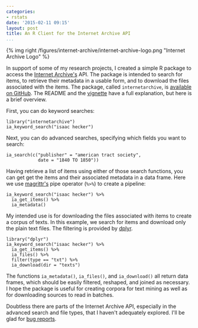 ```yaml
---
categories:
- rstats
date: '2015-02-11 09:15'
layout: post
title: An R Client for the Internet Archive API
...
```


{% img right /figures/internet-archive/internet-archive-logo.png "Internet Archive Logo" %}

In support of some of my research projects, I created a simple R package to access the [Internet Archive's](https://archive.org/) API. The package is intended to search for items, to retrieve their metadata in a usable form, and to download the files associated with the items. The package, called `internetarchive`, is [available on GitHub](https://github.com/lmullen/internetarchive). The README and the [vignette](http://lincolnmullen.com/research/internetarchive/) have a full explanation, but here is a brief overview.

First, you can do keyword searches:

    library("internetarchive")
    ia_keyword_search("isaac hecker")

Next, you can do advanced searches, specifying which fields you want to search:

    ia_search(c("publisher" = "american tract society",
                date = "1840 TO 1850"))

Having retrieve a list of items using either of those search functions, you can get get the items and their associated metadata in a data frame. Here we use [magrittr's](https://github.com/smbache/magrittr) pipe operator (`%>%`) to create a pipeline:

    ia_keyword_search("isaac hecker") %>%
      ia_get_items() %>%
      ia_metadata()

My intended use is for downloading the files associated with items to create a corpus of texts. In this example, we search for items and download only the plain text files. The filtering is provided by [dplyr](https://github.com/hadley/dplyr).

    library("dplyr")
    ia_keyword_search("isaac hecker") %>%
      ia_get_items() %>%
      ia_files() %>%
      filter(type == "txt") %>%
      ia_download(dir = "texts")

The functions `ia_metadata()`, `ia_files()`, and `ia_download()` all return data frames, which should be easily filtered, reshaped, and joined as necessary. I hope the package is useful for creating corpora for text mining as well as for downloading sources to read in batches.

Doubtless there are parts of the Internet Archive API, especially in the advanced search and file types, that I haven't adequately explored. I'll be glad for [bug reports](https://github.com/lmullen/internetarchive/issues).
